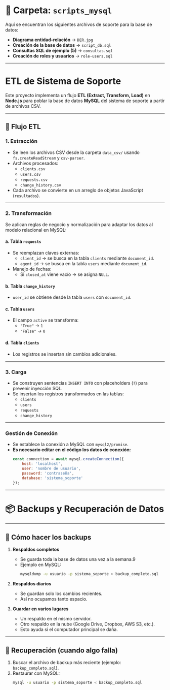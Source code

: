 # 📂 Carpeta: `scripts_mysql`

Aquí se encuentran los siguientes archivos de soporte para la base de datos:

- **Diagrama entidad-relación** → `DER.jpg`
- **Creación de la base de datos** → `script_db.sql`
- **Consultas SQL de ejemplo (5)** → `consultas.sql`
- **Creación de roles y usuarios** → `role-users.sql`

---

# ETL de Sistema de Soporte

Este proyecto implementa un flujo **ETL (Extract, Transform, Load)** en **Node.js** para poblar la base de datos **MySQL** del sistema de soporte a partir de archivos CSV.

---

## 📌 Flujo ETL

### 1. **Extracción**
- Se leen los archivos CSV desde la carpeta `data_csv/` usando `fs.createReadStream` y `csv-parser`.  
- Archivos procesados:
  - `clients.csv`
  - `users.csv`
  - `requests.csv`
  - `change_history.csv`
- Cada archivo se convierte en un arreglo de objetos JavaScript (`resultados`).

---

### 2. **Transformación**
Se aplican reglas de negocio y normalización para adaptar los datos al modelo relacional en MySQL:

#### a. **Tabla `requests`**
- Se reemplazan claves externas:
  - `client_id` → se busca en la tabla `clients` mediante `document_id`.
  - `agent_id` → se busca en la tabla `users` mediante `document_id`.
- Manejo de fechas:
  - Si `closed_at` viene vacío → se asigna `NULL`.

#### b. **Tabla `change_history`**
- `user_id` se obtiene desde la tabla `users` con `document_id`.

#### c. **Tabla `users`**
- El campo `active` se transforma:
  - `"True"` → `1`
  - `"False"` → `0`

#### d. **Tabla `clients`**
- Los registros se insertan sin cambios adicionales.

---

### 3. **Carga**
- Se construyen sentencias `INSERT INTO` con placeholders (`?`) para prevenir inyección SQL.
- Se insertan los registros transformados en las tablas:
  - `clients`
  - `users`
  - `requests`
  - `change_history`

---

### **Gestión de Conexión**
- Se establece la conexión a MySQL con `mysql2/promise`.
- **Es necesario editar en el código los datos de conexión:**
  ```js
  const connection = await mysql.createConnection({
      host: 'localhost',
      user: 'nombre de usuario',
      password: 'contraseña',
      database: 'sistema_soporte'
  });

---

# 📦 Backups y Recuperación de Datos 

---

## 🔹 Cómo hacer los backups
1. **Respaldos completos**
   - Se guarda toda la base de datos una vez a la semana.9    
   - Ejemplo en MySQL:
     ```bash
     mysqldump -u usuario -p sistema_soporte > backup_completo.sql
     ```

2. **Respaldos diarios**
   - Se guardan solo los cambios recientes.
   - Así no ocupamos tanto espacio.

3. **Guardar en varios lugares**
   - Un respaldo en el mismo servidor.
   - Otro respaldo en la nube (Google Drive, Dropbox, AWS S3, etc.).
   - Esto ayuda si el computador principal se daña.

---

## 🔹 Recuperación (cuando algo falla)
1. Buscar el archivo de backup más reciente (ejemplo: `backup_completo.sql`).
2. Restaurar con MySQL:
   ```bash
   mysql -u usuario -p sistema_soporte < backup_completo.sql
